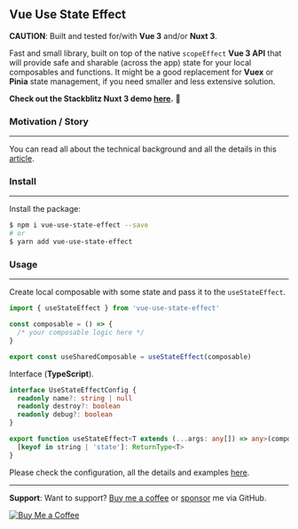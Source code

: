 ## Vue Use State Effect

**CAUTION**: Built and tested for/with **Vue 3** and/or **Nuxt 3**.

Fast and small library, built on top of the native `scopeEffect` **Vue 3 API** that will provide safe and sharable (across the app) state for your local composables and functions. It might be a good replacement for **Vuex** or **Pinia** state management, if you need smaller and less extensive solution.

**Check out the Stackblitz Nuxt 3 demo [here](https://stackblitz.com/edit/vue-use-state-effect-demo).** 🚀

### Motivation / Story

---

You can read all about the technical background and all the details in this [article](https://itnext.io/vue-use-state-effect-14f81a6c8d62).

### Install

---

Install the package:

```bash
$ npm i vue-use-state-effect --save
# or
$ yarn add vue-use-state-effect
```

### Usage

---

Create local composable with some state and pass it to the `useStateEffect`.

```javascript
import { useStateEffect } from 'vue-use-state-effect'

const composable = () => {
  /* your composable logic here */
}

export const useSharedComposable = useStateEffect(composable)
```

Interface (**TypeScript**).

```typescript
interface UseStateEffectConfig {
  readonly name?: string | null
  readonly destroy?: boolean
  readonly debug?: boolean
}

export function useStateEffect<T extends (...args: any[]) => any>(composable: T, config?: UseStateEffectConfig): () => {
  [keyof in string | 'state']: ReturnType<T>
}
```

Please check the configuration, all the details and examples [here](https://github.com/lukasborawski/vue-use-state-effect).

---

**Support**: Want to support? [Buy me a coffee](https://www.buymeacoffee.com/lukas.borawski) or [sponsor](https://github.com/sponsors/lukasborawski) me via GitHub.

<a href="https://www.buymeacoffee.com/lukas.borawski" target="__blank"><img src="https://cdn.buymeacoffee.com/buttons/v2/default-blue.png" alt="Buy Me a Coffee"></a>
